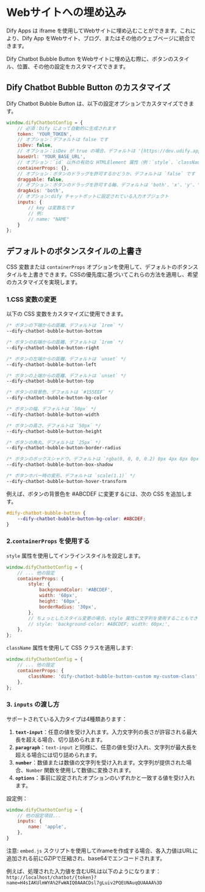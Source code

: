 # Webサイトへの埋め込み

Dify Apps は iframe を使用してWebサイトに埋め込むことができます。これにより、Dify App をWebサイト、ブログ、またはその他のウェブページに統合できます。

Dify Chatbot Bubble Button をWebサイトに埋め込む際に、ボタンのスタイル、位置、その他の設定をカスタマイズできます。

## Dify Chatbot Bubble Button のカスタマイズ

Dify Chatbot Bubble Button は、以下の設定オプションでカスタマイズできます。

```javascript
window.difyChatbotConfig = {
    // 必須：Dify によって自動的に生成されます
    token: 'YOUR_TOKEN',
    // オプション：デフォルトは false です
    isDev: false,
    // オプション：isDev が true の場合、デフォルトは '[https://dev.udify.app](https://dev.udify.app)'、それ以外の場合は '[https://udify.app](https://udify.app)' です
    baseUrl: 'YOUR_BASE_URL',
    // オプション：`id` 以外の有効な HTMLElement 属性（例：`style`、`className` など）を受け入れます
    containerProps: {},
    // オプション：ボタンのドラッグを許可するかどうか、デフォルトは `false` です
    draggable: false,
    // オプション：ボタンのドラッグを許可する軸、デフォルトは 'both'、'x'、'y'、'both' のいずれかを指定できます
    dragAxis: 'both',
    // オプション:dify チャットボットに設定されている入力オブジェクト
    inputs: {
        // key は変数名です
        // 例:
        // name: "NAME"
    }
};
```

## デフォルトのボタンスタイルの上書き

CSS 変数または `containerProps` オプションを使用して、デフォルトのボタンスタイルを上書きできます。CSSの優先度に基づいてこれらの方法を適用し、希望のカスタマイズを実現します。

### 1.CSS 変数の変更

以下の CSS 変数をカスタマイズに使用できます。

```css
/* ボタンの下端からの距離、デフォルトは `1rem` */
--dify-chatbot-bubble-button-bottom

/* ボタンの右端からの距離、デフォルトは `1rem` */
--dify-chatbot-bubble-button-right

/* ボタンの左端からの距離、デフォルトは `unset` */
--dify-chatbot-bubble-button-left

/* ボタンの上端からの距離、デフォルトは `unset` */
--dify-chatbot-bubble-button-top

/* ボタンの背景色、デフォルトは `#155EEF` */
--dify-chatbot-bubble-button-bg-color

/* ボタンの幅、デフォルトは `50px` */
--dify-chatbot-bubble-button-width

/* ボタンの高さ、デフォルトは `50px` */
--dify-chatbot-bubble-button-height

/* ボタンの角丸、デフォルトは `25px` */
--dify-chatbot-bubble-button-border-radius

/* ボタンのボックスシャドウ、デフォルトは `rgba(0, 0, 0, 0.2) 0px 4px 8px 0px)` */
--dify-chatbot-bubble-button-box-shadow

/* ボタンホバー時の変形、デフォルトは `scale(1.1)` */
--dify-chatbot-bubble-button-hover-transform
```

例えば、ボタンの背景色を #ABCDEF に変更するには、次の CSS を追加します。

```css
#dify-chatbot-bubble-button {
    --dify-chatbot-bubble-button-bg-color: #ABCDEF;
}
```

### 2.`containerProps` を使用する

`style` 属性を使用してインラインスタイルを設定します。

```javascript
window.difyChatbotConfig = {
    // ... 他の設定
    containerProps: {
        style: {
            backgroundColor: '#ABCDEF',
            width: '60px',
            height: '60px',
            borderRadius: '30px',
        },
        // ちょっとしたスタイル変更の場合、style 属性に文字列を使用することもできます。
        // style: 'background-color: #ABCDEF; width: 60px;',
    },
};
```

`className` 属性を使用して CSS クラスを適用します:

```javascript
window.difyChatbotConfig = {
    // ... 他の設定
    containerProps: {
        className: 'dify-chatbot-bubble-button-custom my-custom-class',
    },
};
```

### 3. `inputs` の渡し方

サポートされている入力タイプは4種類あります：

1. **`text-input`**：任意の値を受け入れます。入力文字列の長さが許容される最大長を超える場合、切り詰められます。
2. **`paragraph`**：`text-input` と同様に、任意の値を受け入れ、文字列が最大長を超える場合には切り詰められます。
3. **`number`**：数値または数値の文字列を受け入れます。文字列が提供された場合、`Number` 関数を使用して数値に変換されます。
4. **`options`**：事前に設定されたオプションのいずれかと一致する値を受け入れます。

設定例：

```javascript
window.difyChatbotConfig = {
    // 他の設定項目...
    inputs: {
        name: 'apple',
    },
}
```

注意: `embed.js` スクリプトを使用してiframeを作成する場合、各入力値はURLに追加される前にGZIPで圧縮され、base64でエンコードされます。

例えば、処理された入力値を含むURLは以下のようになります：
`http://localhost/chatbot/{token}?name=H4sIAKUlmWYA%2FwWAIQ0AAACDsl7gLuiv2PQEUNAuqQUAAAA%3D`